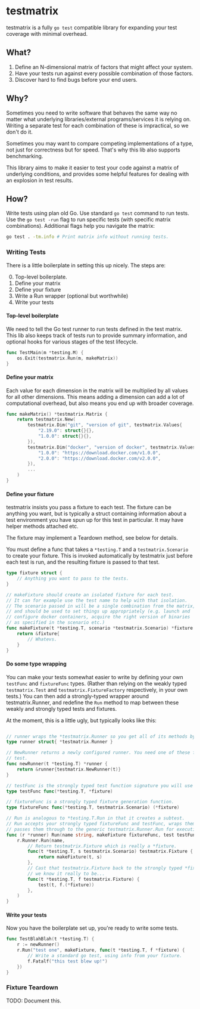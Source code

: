 # testmatrix

testmatrix is a fully `go test` compatible library
for expanding your test coverage
with minimal overhead.

## What?

1. Define an N-dimensional matrix of factors that might affect your system.
2. Have your tests run against every possible combination of those factors.
3. Discover hard to find bugs before your end users.

## Why?

Sometimes you need to write software that behaves the same way no matter what underlying
libraries/external programs/services it is relying on. Writing a separate test for
each combination of these is impractical, so we don't do it.

Sometimes you may want to compare competing implementations of a type, not just for
correctness but for speed. That's why this lib also supports benchmarking.

This library aims to make it easier to test your code against a matrix of underlying
conditions, and provides some helpful features for dealing with an explosion in test
results.

## How?

Write tests using plan old Go. Use standard `go test` command to run tests.
Use the `go test -run` flag to run specific tests (with specific matrix combinations).
Additional flags help you navigate the matrix:

```sh
go test . -tm.info # Print matrix info without running tests.
```

### Writing Tests

There is a little boilerplate in setting this up nicely. The steps are:

0. Top-level boilerplate.
1. Define your matrix
2. Define your fixture
3. Write a Run wrapper (optional but worthwhile)
4. Write your tests

#### Top-level boilerplate

We need to tell the Go test runner to run tests defined in the test matrix.
This lib also keeps track of tests run to provide summary information, and optional
hooks for various stages of the test lifecycle.

```go
func TestMain(m *testing.M) {
	os.Exit(testmatrix.Run(m, makeMatrix))
}
```


#### Define your matrix

Each value for each dimension in the matrix will be multiplied by all values for all
other dimensions.
This means adding a dimension can add a lot of computational overhead, but also
means you end up with broader coverage.

```go
func makeMatrix() *testmatrix.Matrix {
	return testmatrix.New(
		testmatrix.Dim("git", "version of git", testmatrix.Values{
			"2.19.0": struct{}{},
			"1.0.0": struct{}{},
		}),
		testmatrix.Dim("docker", "version of docker", testmatrix.Values{
			"1.0.0": "https://download.docker.com/v1.0.0",			
			"2.0.0": "https://download.docker.com/v2.0.0",			
		}),
		...
	)
}
```

#### Define your fixture

testmatrix insists you pass a fixture to each test. The fixture can be anything
you want, but is typically a struct containing information about a test environment
you have spun up for this test in particular. It may have helper methods attached etc.

The fixture may implement a Teardown method, see below for details.

You must define a func that takes a `*testing.T` and a `testmatrix.Scenario` to create
your fixture. This is invoked automatically by testmatrix just before each test is run,
and the resulting fixture is passed to that test.

```go
type fixture struct {
	// Anything you want to pass to the tests.
}

// makeFixture should create an isolated fixture for each test.
// It can for example use the test name to help with that isolation.
// The scenario passed in will be a single combination from the matrix,
// and should be used to set things up appropriately (e.g. launch and
// configure docker containers, acquire the right version of binaries
// as specified in the scenario etc.)
func makeFixture(t *testing.T, scenario *testmatrix.Scenario) *fixture {
	return &fixture{
		// Whatevs.
	}
}
```

#### Do some type wrapping

You can make your tests somewhat easier to write
by defining your own `testFunc` and `fixtureFunc` types.
(Rather than relying on the weakly typed
`testmatrix.Test` and `testmatrix.FixtureFactory` respectively,
in your own tests.)
You can then add a strongly-typed wrapper around testmatrix.Runner,
and redefine the `Run` method to map between these weakly and strongly typed
tests and fixtures.

At the moment, this is a little ugly, but typically looks like this:

```go

// runner wraps the *testmatrix.Runner so you get all of its methods by default.
type runner struct{ *testmatrix.Runner }

// NewRunner returns a newly configured runner. You need one of these for each top-level
// test.
func newRunner(t *testing.T) *runner {
	return &runner{testmatrix.NewRunner(t)}
}

// testFunc is the strongly typed test function signature you will use to write your test.
type testFunc func(*testing.T, *fixture)

// fixtureFunc is a strongly typed fixture generation function.
type fixtureFunc func(*testing.T, testmatrix.Scenario) (*fixture)

// Run is analogous to *testing.T.Run in that it creates a subtest.
// Run accepts your strongly typed fixtureFunc and testFunc, wraps them up and
// passes them through to the generic testmatrix.Runner.Run for execution.
func (r *runner) Run(name string, makeFixture fixtureFunc, test testFunc) {
	r.Runner.Run(name,
		// Return testmatrix.Fixture which is really a *fixture.
		func(t *testing.T, s testmatrix.Scenario) testmatrix.Fixture {
			return makeFixture(t, s)
		},
		// Cast that testmatrix.Fixture back to the strongly typed *fixture
		// we know it really to be...
		func(t *testing.T, f testmatrix.Fixture) {
			test(t, f.(*fixture))
		},
	)
}

```

#### Write your tests

Now you have the boilerplate set up, you're ready to write some tests.

```go
func TestBlahBlah(t *testing.T) {
	r := newRunner()
	r.Run("test one", makeFixture, func(t *testing.T, f *fixture) {
		// Write a standard go test, using info from your fixture.
		f.Fatalf("this test blew up!")
	})
}
```

### Fixture Teardown

TODO: Document this.
